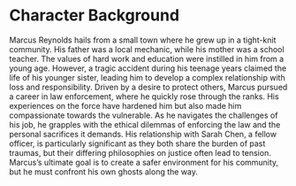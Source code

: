 # Character Background
Marcus Reynolds hails from a small town where he grew up in a tight-knit community. His father was a local mechanic, while his mother was a school teacher. The values of hard work and education were instilled in him from a young age. However, a tragic accident during his teenage years claimed the life of his younger sister, leading him to develop a complex relationship with loss and responsibility.
Driven by a desire to protect others, Marcus pursued a career in law enforcement, where he quickly rose through the ranks. His experiences on the force have hardened him but also made him compassionate towards the vulnerable. As he navigates the challenges of his job, he grapples with the ethical dilemmas of enforcing the law and the personal sacrifices it demands.
His relationship with Sarah Chen, a fellow officer, is particularly significant as they both share the burden of past traumas, but their differing philosophies on justice often lead to tension. Marcus’s ultimate goal is to create a safer environment for his community, but he must confront his own ghosts along the way.